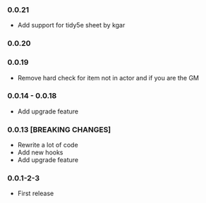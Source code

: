 ### 0.0.21

- Add support for tidy5e sheet by kgar
### 0.0.20

### 0.0.19

- Remove hard check for item not in actor and if you are the GM

### 0.0.14 - 0.0.18

- Add upgrade feature

### 0.0.13 [BREAKING CHANGES]

- Rewrite a lot of code
- Add new hooks
- Add upgrade feature

### 0.0.1-2-3

- First release
